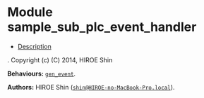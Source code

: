 

# Module sample_sub_plc_event_handler #
* [Description](#description)


.
Copyright (c) (C) 2014, HIROE Shin

__Behaviours:__ [`gen_event`](gen_event.md).

__Authors:__ HIROE Shin ([`shin@HIROE-no-MacBook-Pro.local`](mailto:shin@HIROE-no-MacBook-Pro.local)).
